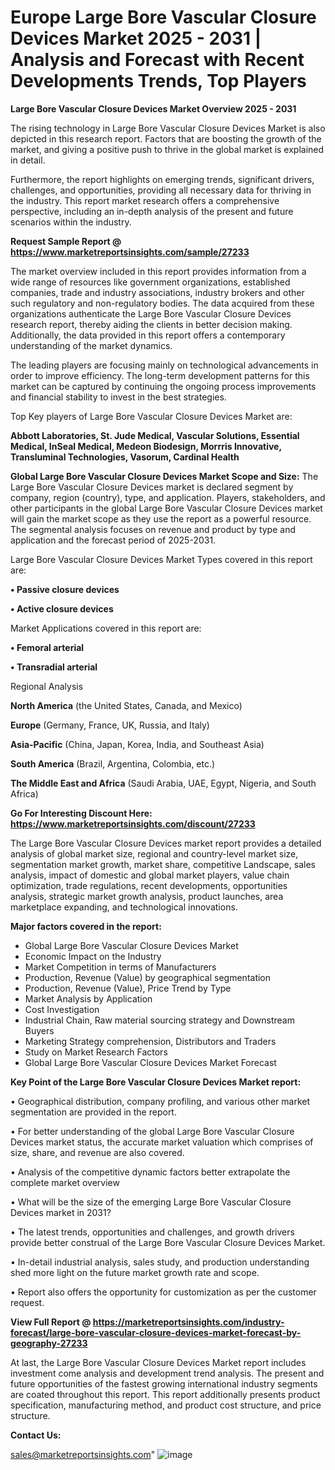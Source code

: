  # Europe Large Bore Vascular Closure Devices Market 2025 - 2031 | Analysis and Forecast with Recent Developments Trends, Top Players

<Strong> Large Bore Vascular Closure Devices Market Overview 2025 - 2031</strong>

The rising technology in Large Bore Vascular Closure Devices Market is also depicted in this research report. Factors that are boosting the growth of the market, and giving a positive push to thrive in the global market is explained in detail.

Furthermore, the report highlights on emerging trends, significant drivers, challenges, and opportunities, providing all necessary data for thriving in the industry. This report market research offers a comprehensive perspective, including an in-depth analysis of the present and future scenarios within the industry.

<strong>Request Sample Report @ <a href=https://www.marketreportsinsights.com/sample/27233>https://www.marketreportsinsights.com/sample/27233</a></strong>

The market overview included in this report provides information from a wide range of resources like government organizations, established companies, trade and industry associations, industry brokers and other such regulatory and non-regulatory bodies. The data acquired from these organizations authenticate the Large Bore Vascular Closure Devices research report, thereby aiding the clients in better decision making. Additionally, the data provided in this report offers a contemporary understanding of the market dynamics.

The leading players are focusing mainly on technological advancements in order to improve efficiency. The long-term development patterns for this market can be captured by continuing the ongoing process improvements and financial stability to invest in the best strategies.

Top Key players of Large Bore Vascular Closure Devices Market are:

<strong>Abbott Laboratories, St. Jude Medical, Vascular Solutions, Essential Medical, InSeal Medical, Medeon Biodesign, Morrris Innovative, Transluminal Technologies, Vasorum, Cardinal Health</strong>

<strong><b>Global Large Bore Vascular Closure Devices Market Scope and Size:</b></strong>
The Large Bore Vascular Closure Devices market is declared segment by company, region (country), type, and application. Players, stakeholders, and other participants in the global Large Bore Vascular Closure Devices market will gain the market scope as they use the report as a powerful resource. The segmental analysis focuses on revenue and product by type and application and the forecast period of 2025-2031.

Large Bore Vascular Closure Devices Market Types covered in this report are:

<strong>• Passive closure devices

• Active closure devices</strong>

Market Applications covered in this report are:

<strong>• Femoral arterial

• Transradial arterial</strong> 

Regional Analysis

<strong>North America</strong> (the United States, Canada, and Mexico)

<strong>Europe</strong> (Germany, France, UK, Russia, and Italy)

<strong>Asia-Pacific</strong> (China, Japan, Korea, India, and Southeast Asia)

<strong>South America</strong> (Brazil, Argentina, Colombia, etc.)

<strong>The Middle East and Africa</strong> (Saudi Arabia, UAE, Egypt, Nigeria, and South Africa)

<strong>Go For Interesting Discount Here: <a href=https://www.marketreportsinsights.com/discount/27233>https://www.marketreportsinsights.com/discount/27233</a></strong>

The Large Bore Vascular Closure Devices market report provides a detailed analysis of global market size, regional and country-level market size, segmentation market growth, market share, competitive Landscape, sales analysis, impact of domestic and global market players, value chain optimization, trade regulations, recent developments, opportunities analysis, strategic market growth analysis, product launches, area marketplace expanding, and technological innovations.

<strong><b>Major factors covered in the report:</b></strong>
<ul>
  <li>Global Large Bore Vascular Closure Devices Market </li>
  <li>Economic Impact on the Industry</li>
  <li>Market Competition in terms of Manufacturers</li>
  <li>Production, Revenue (Value) by geographical segmentation</li>
  <li>Production, Revenue (Value), Price Trend by Type</li>
  <li>Market Analysis by Application</li>
  <li>Cost Investigation</li>
  <li>Industrial Chain, Raw material sourcing strategy and Downstream Buyers</li>
  <li>Marketing Strategy comprehension, Distributors and Traders</li>
  <li>Study on Market Research Factors</li>
  <li>Global Large Bore Vascular Closure Devices Market Forecast</li>
</ul>

<strong><b>Key Point of the Large Bore Vascular Closure Devices Market report:</b></strong>

• Geographical distribution, company profiling, and various other market segmentation are provided in the report.

• For better understanding of the global Large Bore Vascular Closure Devices market status, the accurate market valuation which comprises of size, share, and revenue are also covered.

• Analysis of the competitive dynamic factors better extrapolate the complete market overview

• What will be the size of the emerging Large Bore Vascular Closure Devices market in 2031?

• The latest trends, opportunities and challenges, and growth drivers provide better construal of the Large Bore Vascular Closure Devices Market.

• In-detail industrial analysis, sales study, and production understanding shed more light on the future market growth rate and scope.

• Report also offers the opportunity for customization as per the customer request.

<strong><b>View Full Report @ <a href=https://marketreportsinsights.com/industry-forecast/large-bore-vascular-closure-devices-market-forecast-by-geography-27233>https://marketreportsinsights.com/industry-forecast/large-bore-vascular-closure-devices-market-forecast-by-geography-27233</a></b></strong>


At last, the Large Bore Vascular Closure Devices Market report includes investment come analysis and development trend analysis. The present and future opportunities of the fastest growing international industry segments are coated throughout this report. This report additionally presents product specification, manufacturing method, and product cost structure, and price structure.

<strong>Contact Us:</strong>

sales@marketreportsinsights.com"
![image](https://github.com/user-attachments/assets/332afedc-33aa-40b5-8aa5-aad2a4252328)
